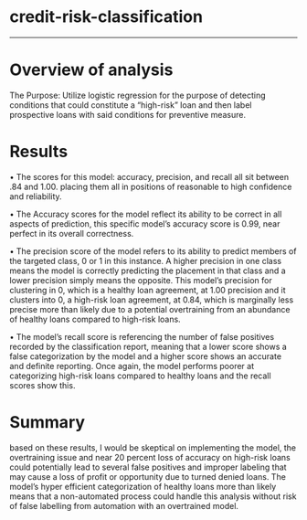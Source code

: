 # credit-risk-classification
----------------------------
# Overview of analysis 

The Purpose: Utilize logistic regression for the purpose of detecting conditions that could constitute a “high-risk” loan and then label prospective loans with said conditions for preventive measure.

# Results

•	The scores for this model: accuracy, precision, and recall all sit between .84 and 1.00. placing them all in positions of reasonable to high confidence and reliability.

•	The Accuracy scores for the model reflect its ability to be correct in all aspects of prediction, this specific model’s accuracy score is 0.99, near perfect in its overall correctness. 

•	The precision score of the model refers to its ability to predict members of the targeted class, 0 or 1 in this instance. A higher precision in one class means the model is correctly predicting the placement in that class and a lower precision simply means the opposite. This model’s precision for clustering in 0, which is a healthy loan agreement, at 1.00 precision and it clusters into 0, a high-risk loan agreement, at 0.84, which is marginally less precise more than likely due to a potential overtraining from an abundance of healthy loans compared to high-risk loans.

•	The model’s recall score is referencing the number of false positives recorded by the classification report, meaning that a lower score shows a false categorization by the model and a higher score shows an accurate and definite reporting. Once again, the model performs poorer at categorizing high-risk loans compared to healthy loans and the recall scores show this. 

# Summary

based on these results, I would be skeptical on implementing the model, the overtraining issue and near 20 percent loss of accuracy on high-risk loans could potentially lead to several false positives and improper labeling that may cause a loss of profit or opportunity due to turned denied loans. The model’s hyper efficient categorization of healthy loans more than likely means that a non-automated process could handle this analysis without risk of false labelling from automation with an overtrained model. 
  
